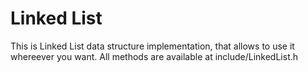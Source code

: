 # Linked List
This is Linked List data structure implementation, that allows to use it whereever you want. 
All methods are available at include/LinkedList.h
